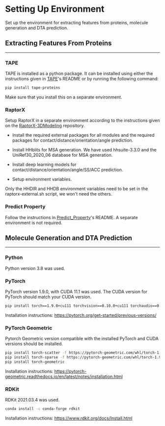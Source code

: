 # Setting Up Environment

Set up the environment for extracting features from proteins, molecule generation and DTA prediction.

## Extracting Features From Proteins

---

### **TAPE**

TAPE is installed as a python package. It can be installed using either the instructions given in [TAPE](https://github.com/songlab-cal/tape)'s README or by running the following command:

```bash
pip install tape-proteins
```

Make sure that you install this on a separate environment.

### **RaptorX**

Setup RaptorX in a separate environment according to the instructions given on the [RaptorX-3DModeling](https://github.com/j3xugit/RaptorX-3DModeling) repository.

* Install the required external packages for all modules and the required packages for contact/distance/orientation/angle prediction.

* Install HHblits for MSA generation. We have used hhsuite-3.3.0 and the UniRef30_2020_06 database for MSA generation.

* Install deep learning models for contact/distance/orientation/angle/SS/ACC prediction.

* Setup environment variables.

Only the HHDIR and HHDB environment variables need to be set in the raptorx-external.sh script, we won't need the others.

### **Predict Property**

Follow the instructions in [Predict_Property](https://github.com/realbigws/Predict_Property)'s README. A separate environment is not required.

## Molecule Generation and DTA Prediction

---

### **Python**

Python version 3.8 was used.

### **PyTorch**

PyTorch version 1.9.0, with CUDA 11.1 was used. The CUDA version for PyTorch should match your CUDA version.

```bash
pip install torch==1.9.0+cu111 torchvision==0.10.0+cu111 torchaudio==0.9.0 -f https://download.pytorch.org/whl/torch_stable.html
```

Installation instructions: <https://pytorch.org/get-started/previous-versions/>

### **PyTorch Geometric**

Pytorch Geometric version compatible with the installed PyTorch and CUDA versions should be installed.

```bash
pip install torch-scatter -f https://pytorch-geometric.com/whl/torch-1.9.0+cu111.html
pip install torch-sparse -f https://pytorch-geometric.com/whl/torch-1.9.0+cu111.html
pip install torch-geometric
```

 Installation instructions: <https://pytorch-geometric.readthedocs.io/en/latest/notes/installation.html>

### **RDKit**

RDKit 2021.03.4 was used.

```bash
conda install -c conda-forge rdkit
```

Installation instructions: <https://www.rdkit.org/docs/Install.html>